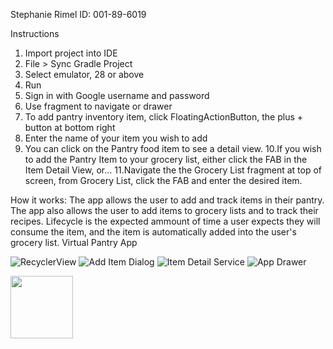 Stephanie Rimel
ID: 001-89-6019



Instructions
1. Import project into IDE
2. File > Sync Gradle Project
3. Select emulator, 28 or above
4. Run
5. Sign in with Google username and password
6. Use fragment to navigate or drawer
7. To add pantry inventory item, click FloatingActionButton, the plus + button at bottom right
8. Enter the name of your item you wish to add
9. You can click on the Pantry food item to see a detail view.
10.If you wish to add the Pantry Item to your grocery list, either click the FAB in the Item Detail View, or...
11.Navigate the the Grocery List fragment at top of screen, from Grocery List, click the FAB and enter the desired item.


How it works:
The app allows the user to add and track items in their pantry. The app also allows the user to add items to grocery lists and to track their recipes.
Lifecycle is the expected ammount of time a user expects they will consume the item, and the item is automatically added into the user's grocery list.
Virtual Pantry App


![RecyclerView](https://github.com/srimel1/Virtual-Pantry-App/blob/testing2/art/appshot1.PNG?raw=true)
![Add Item Dialog](https://github.com/srimel1/Virtual-Pantry-App/blob/testing2/art/appshot2.PNG?raw=true)
![Item Detail Service](https://github.com/srimel1/Virtual-Pantry-App/blob/testing2/art/appshot3.PNG?raw=true)
![App Drawer](https://github.com/srimel1/Virtual-Pantry-App/blob/testing2/art/appshot4.PNG?raw=true)


<img src="https://github.com/srimel1/Virtual-Pantry-App/blob/testing2/art/appshot4.PNG" width="100">
